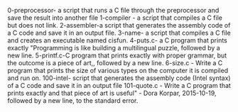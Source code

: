 0-preprocessor- a script that runs a C file through the preprocessor and save the result into another file
1-compiler - a script that compiles a C file but does not link.
2-assembler-a script that generates the assembly code of a C code and save it in an output file.
 3-name- a script that compiles a C file and creates an executable named cisfun.
4-puts.c- a C program that prints exactly "Programming is like building a multilingual puzzle, followed by a new line.
5-printf.c-C program that prints exactly with proper grammar, but the outcome is a piece of art,, followed by a new line.
6-size.c - Write a C program that prints the size of various types on the computer it is compiled and run on.
100-intel- script that generates the assembly code (Intel syntax) of a C code and save it in an output file
101-quote.c - Write a C program that prints exactly and that piece of art is useful" - Dora Korpar, 2015-10-19, followed by a new line, to the standard error.
